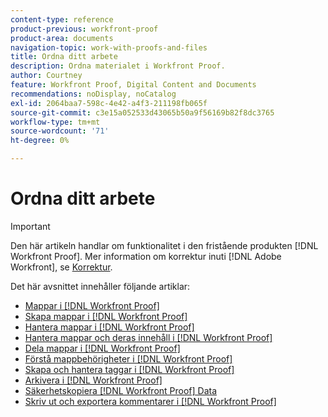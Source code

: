 ```yaml
---
content-type: reference
product-previous: workfront-proof
product-area: documents
navigation-topic: work-with-proofs-and-files
title: Ordna ditt arbete
description: Ordna materialet i Workfront Proof.
author: Courtney
feature: Workfront Proof, Digital Content and Documents
recommendations: noDisplay, noCatalog
exl-id: 2064baa7-598c-4e42-a4f3-211198fb065f
source-git-commit: c3e15a052533d43065b50a9f56169b82f8dc3765
workflow-type: tm+mt
source-wordcount: '71'
ht-degree: 0%

---
```


# Ordna ditt arbete

>[!IMPORTANT]
>
>Den här artikeln handlar om funktionalitet i den fristående produkten [!DNL Workfront Proof]. Mer information om korrektur inuti [!DNL Adobe Workfront], se [Korrektur](../../../review-and-approve-work/proofing/proofing.md).

Det här avsnittet innehåller följande artiklar:

* [Mappar i [!DNL Workfront Proof]](../../../workfront-proof/wp-work-proofsfiles/organize-your-work/folders.md)
* [Skapa mappar i [!DNL Workfront Proof]](../../../workfront-proof/wp-work-proofsfiles/organize-your-work/create-folders.md)
* [Hantera mappar i [!DNL Workfront Proof]](../../../workfront-proof/wp-work-proofsfiles/organize-your-work/manage-folders.md)
* [Hantera mappar och deras innehåll i [!DNL Workfront Proof]](../../../workfront-proof/wp-work-proofsfiles/organize-your-work/manage-folders-and-contents.md)
* [Dela mappar i [!DNL Workfront Proof]](../../../workfront-proof/wp-work-proofsfiles/organize-your-work/share-folders.md)
* [Förstå mappbehörigheter i [!DNL Workfront Proof]](../../../workfront-proof/wp-work-proofsfiles/organize-your-work/folder-permissions.md)
* [Skapa och hantera taggar i [!DNL Workfront Proof]](../../../workfront-proof/wp-work-proofsfiles/organize-your-work/create-and-manage-tags.md)
* [Arkivera i [!DNL Workfront Proof]](../../../workfront-proof/wp-work-proofsfiles/organize-your-work/archive.md)
* [Säkerhetskopiera [!DNL Workfront Proof] Data](../../../workfront-proof/wp-work-proofsfiles/organize-your-work/back-up-data.md)
* [Skriv ut och exportera kommentarer i [!DNL Workfront Proof]](../../../workfront-proof/wp-work-proofsfiles/organize-your-work/print-and-export-comments.md)
